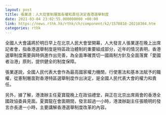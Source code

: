 ```yaml
---
layout: post
title: 張業遂：人大從憲制層面有權和責任決定香港選舉制度
date: 2021-03-04 23:02:55.000000000 +08:00
link: https://news.rthk.hk/rthk/ch/component/k2/1578810-20210304.htm
categories: rthk
---
```


全國人大會議將於明日早上在北京人民大會堂開幕，人大發言人張業遂在晚上出席記者會，指香港選舉制度是特區政治體制的重要組成部分，近年的情況表明，香港選舉制度需要與時俱進作出完善，為全面準確貫切一國兩制方針及全面落實「愛國者治港」原則，提供健全的制度保障。

張業遂說，全國人民代表大會作為最高國家權力機關，行使憲法和基本法賦予的職權，從憲制層面對香港特區選舉制度作出決定，是全國人民代表大會的權力和責任。

另外，據了解，港澳辦主任夏寶龍晚上在政協禮堂，與正在北京出席兩會的香港全國政協委員見面。夏寶龍在會面期間，發言超過一小時，港澳辦副主任張曉明的發言亦長達一小時，主要講解香港選舉制度改革的內容。
